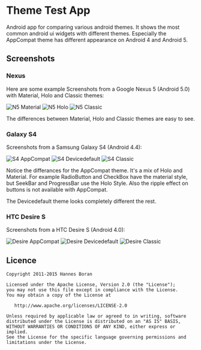 # Theme Test App
Android app for comparing various android themes. It shows the most common android ui widgets with different themes. Especially the AppCompat theme has different appearance on Android 4 and Android 5.

## Screenshots

### Nexus

Here are some example Screenshots from a Google Nexus 5 (Android 5.0) with Material, Holo and Classic themes:

![N5 Material](Screens/small/N5_Material.png)
![N5 Holo](Screens/small/N5_Holo.png)
![N5 Classic](Screens/small/N5_Classic.png)

The differences between Material, Holo and Classic themes are easy to see.

### Galaxy S4
Screenshots from a Samsung Galaxy S4 (Android 4.4):

![S4 AppCompat](Screens/small/S4_AppCompat.png)
![S4 Devicedefault](Screens/small/S4_Devicedefault.png)
![S4 Classic](Screens/small/S4_Classic.png)

Notice the differances for the AppCompat theme. It's a mix of Holo and Material. For example RadioButton and CheckBox have the material style, but SeekBar and ProgressBar use the Holo Style. Also the ripple effect on buttons is not available with AppCompat.

The Devicedefault theme looks completely different the rest.

### HTC Desire S
Screenshots from a HTC Desire S (Android 4.0):

![Desire AppCompat](Screens/small/DesireS_Appcompat.png)
![Desire Devicedefault](Screens/small/DesireS_Devicedefault.png)
![Desire Classic](Screens/small/DesireS_Classic.png)



## Licence
    Copyright 2011-2015 Hannes Boran

    Licensed under the Apache License, Version 2.0 (the "License");
    you may not use this file except in compliance with the License.
    You may obtain a copy of the License at

       http://www.apache.org/licenses/LICENSE-2.0

    Unless required by applicable law or agreed to in writing, software
    distributed under the License is distributed on an "AS IS" BASIS,
    WITHOUT WARRANTIES OR CONDITIONS OF ANY KIND, either express or implied.
    See the License for the specific language governing permissions and
    limitations under the License.
